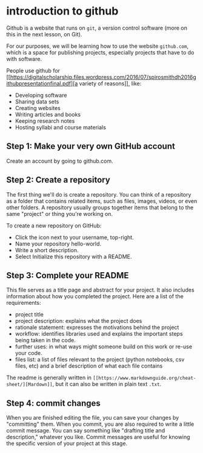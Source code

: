 # introduction to github

Github is a website that runs on `git`, a version control software
(more on this in the next lesson, on Git). 

For our purposes, we will be learning how to use the website
`github.com`, which is a space for publishing projects, especially
projects that have to do with software.

People use github for [[https://digitalscholarship.files.wordpress.com/2016/07/spirosmithdh2016githubpresentationfinal.pdf][a variety of reasons]], like:
- Developing software
- Sharing data sets
- Creating websites
- Writing articles and books
- Keeping research notes
- Hosting syllabi and course materials

## Step 1: Make your very own GitHub account

Create an account by going to github.com.

## Step 2: Create a repository

The first thing we'll do is create a repository. You can think of a
repository as a folder that contains related items, such as files,
images, videos, or even other folders. A repository usually groups
together items that belong to the same "project" or thing you're
working on.

To create a new repository on GitHub:
- Click the  icon next to your username, top-right.
- Name your repository hello-world.
- Write a short description.
- Select Initialize this repository with a README.

## Step 3: Complete your README

This file serves as a title page and abstract for your project. It
also includes information about how you completed the project. Here
are a list of the requirements:

- project title
- project description: explains what the project does
- rationale statement: expresses the motivations behind the project
- workflow: identifies libraries used and explains the important steps
  being taken in the code.
- further uses: in what ways might someone build on this work or
  re-use your code.
- files list: a list of files relevant to the project (python
  notebooks, csv files, etc) and a brief description of what each file
  contains

The readme is generally written in `[[https://www.markdownguide.org/cheat-sheet/][Mardown]]`, but it can also be
written in plain text `.txt`. 

## Step 4: commit changes

When you are finished editing the file, you can save your changes by
"committing" them. When you commit, you are also required to write a
little commit message. You can say something like "drafting title and
description," whatever you like. Commit messages are useful for
knowing the specific version of your project at this stage. 
